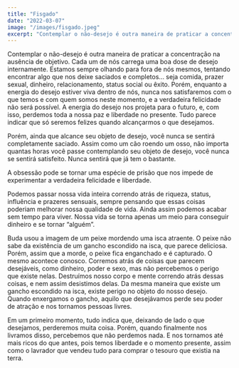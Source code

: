 ```yaml
---
title: "Fisgado"
date: "2022-03-07"
image: "/images/fisgado.jpeg"
excerpt: "Contemplar o não-desejo é outra maneira de praticar a concentração na ausência de objetivo. Cada um de nós carrega uma boa dose de desejo internamente."
---
```


Contemplar o não-desejo é outra maneira de praticar a concentração na ausência de objetivo. Cada um de nós carrega uma boa dose de desejo internamente. Estamos sempre olhando para fora de nós mesmos, tentando encontrar algo que nos deixe saciados e completos... seja comida, prazer sexual, dinheiro, relacionamento, status social ou êxito. Porém, enquanto a energia do desejo estiver viva dentro de nós, nunca nos satisfaremos com o que temos e com quem somos neste momento, e a verdadeira felicidade não será possível. A energia do desejo nos projeta para o futuro, e, com isso, perdemos toda a nossa paz e liberdade no presente. Tudo parece indicar que só seremos felizes quando alcançarmos o que desejamos.

Porém, ainda que alcance seu objeto de desejo, você nunca se sentirá completamente saciado. Assim como um cão roendo um osso, não importa quantas horas você passe contemplando seu objeto de desejo, você nunca se sentirá satisfeito. Nunca sentirá que já tem o bastante.

A obsessão pode se tornar uma espécie de prisão que nos impede de experimentar a verdadeira felicidade e liberdade.

Podemos passar nossa vida inteira correndo atrás de riqueza, status, influência e prazeres sensuais, sempre pensando que essas coisas poderiam melhorar nossa qualidade de vida. Ainda assim podemos acabar sem tempo para viver. Nossa vida se torna apenas um meio para conseguir dinheiro e se tornar “alguém”.

Buda usou a imagem de um peixe mordendo uma isca atraente. O peixe não sabe da existência de um gancho escondido na isca, que parece deliciosa. Porém, assim que a morde, o peixe fica enganchado e é capturado. O mesmo acontece conosco. Corremos atrás de coisas que parecem desejáveis, como dinheiro, poder e sexo, mas não percebemos o perigo que existe nelas. Destruímos nosso corpo e mente correndo atrás dessas coisas, e nem assim desistimos delas. Da mesma maneira que existe um gancho escondido na isca, existe perigo no objeto do nosso desejo. Quando enxergamos o gancho, aquilo que desejávamos perde seu poder de atração e nos tornamos pessoas livres.

Em um primeiro momento, tudo indica que, deixando de lado o que desejamos, perderemos muita coisa. Porém, quando finalmente nos livramos disso, percebemos que não perdemos nada. E nos tornamos até mais ricos do que antes, pois temos liberdade e o momento presente, assim como o lavrador que vendeu tudo para comprar o tesouro que existia na terra.
